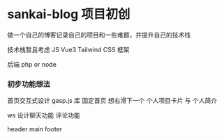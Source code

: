 # sankai-blog 项目初创

做一个自己的博客记录自己的项目和一些难题，并提升自己的技术栈

技术栈暂且考虑 JS Vue3 Tailwind CSS 框架

后端 php or node

### 初步功能想法

首页交互式设计 gasp.js 库 固定首页 想右滑下一个 个人项目卡片 与 个人简介

ws 设计聊天功能 评论功能

header main footer
